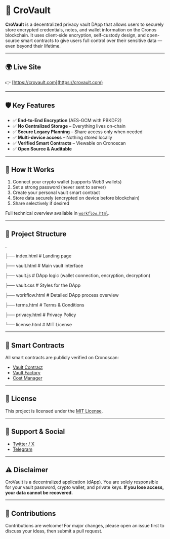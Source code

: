 # 🔐 CroVault

**CroVault** is a decentralized privacy vault DApp that allows users to securely store encrypted credentials, notes, and wallet information on the Cronos blockchain. It uses client-side encryption, self-custody design, and open-source smart contracts to give users full control over their sensitive data — even beyond their lifetime.

---

## 🌍 Live Site

👉 [https://crovault.com](https://crovault.com)

---

## 🛡 Key Features

- ✅ **End-to-End Encryption** (AES-GCM with PBKDF2)
- ✅ **No Centralized Storage** – Everything lives on-chain
- ✅ **Secure Legacy Planning** – Share access only when needed
- ✅ **Multi-device access** – Nothing stored locally
- ✅ **Verified Smart Contracts** – Viewable on Cronoscan
- ✅ **Open Source & Auditable**

---

## 🔧 How It Works

1. Connect your crypto wallet (supports Web3 wallets)
2. Set a strong password (never sent to server)
3. Create your personal vault smart contract
4. Store data securely (encrypted on device before blockchain)
5. Share selectively if desired

Full technical overview available in [`workflow.html`](./workflow.html).

---

## 📁 Project Structure
.

├── index.html         # Landing page

├── vault.html         # Main vault interface

├── vault.js           # DApp logic (wallet connection, encryption, decryption)

├── vault.css          # Styles for the DApp

├── workflow.html      # Detailed DApp process overview

├── terms.html         # Terms & Conditions

├── privacy.html       # Privacy Policy

└── license.html       # MIT License

---

## 🔐 Smart Contracts

All smart contracts are publicly verified on Cronoscan:

- [Vault Contract](https://cronoscan.com/address/0xe1eF8879b7216DC3dE4e153B37FFC9D810928EC0)
- [Vault Factory](https://cronoscan.com/address/0xa07477Da0dB859F7799bAbA9bac87E8AF104b810)
- [Cost Manager](https://cronoscan.com/address/0x587776cCCeC6Ec77971588D9e75468e99e30c318)

---

## 📜 License

This project is licensed under the [MIT License](./license.html).

---

## 📣 Support & Social

- [Twitter / X](https://x.com/CroVault)
- [Telegram](https://t.me/CroVault)

---

## ⚠️ Disclaimer

CroVault is a decentralized application (dApp). You are solely responsible for your vault password, crypto wallet, and private keys. **If you lose access, your data cannot be recovered.**

---

## 🙌 Contributions

Contributions are welcome! For major changes, please open an issue first to discuss your ideas, then submit a pull request.
